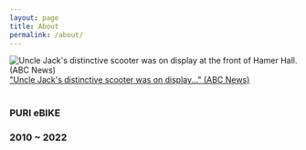 ```yaml
---
layout: page
title: About
permalink: /about/
---
```

![Uncle Jack's distinctive scooter was on display at the front of Hamer Hall.(ABC News)](https://i.imgur.com/kgC8AWB.jpg)
["Uncle Jack's distinctive scooter was on display..." (ABC News)](https://www.abc.net.au/news/2022-10-18/uncle-jack-charles-aboriginal-actor-state-funeral-melbourne/101546258)
<br>
<br>
<h3>PURI eBIKE</h3>
<h3>2010 ~ 2022</h3>

